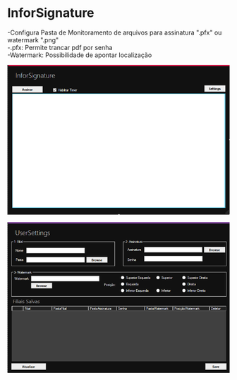 # InforSignature
-Configura Pasta de Monitoramento de arquivos para assinatura ".pfx" ou watermark ".png"<br>
-.pfx: Permite trancar pdf por senha<br>
-Watermark: Possibilidade de apontar localização

![](img/main.png)

![](img/settings.png)
